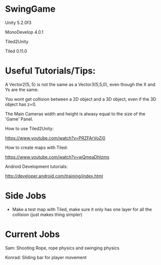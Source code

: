 # SwingGame

Unity 5.2.0f3

MonoDevelop 4.0.1

Tiled2Unity

Tiled 0.11.0


# Useful Tutorials/Tips:

A Vector2(5, 5) is not the same as a Vector3(5,5,0), even though the X and Ys are the same.

You wont get collision between a 2D object and a 3D object, even if the 3D object has z=0.

The Main Cameras width and height is alwasy equal to the size of the 'Game' Panel.


How to use Tiled2Unity:

https://www.youtube.com/watch?v=PRZFArVoZj0

How to create maps with Tiled:

https://www.youtube.com/watch?v=wQmeaDhIzms

Android Development tutorials:

http://developer.android.com/training/index.html

# Side Jobs

- Make a test map with Tiled, make sure it only has one layer for all the collision (just makes thing simpler)

# Current Jobs

Sam: Shooting Rope, rope physics and swinging physics

Konrad: Sliding bar for player movement
